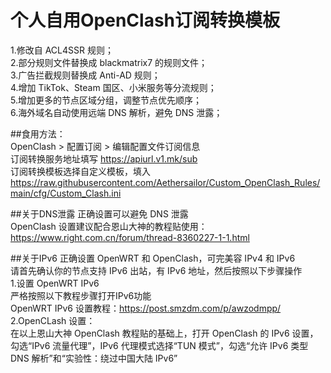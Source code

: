 # 个人自用OpenClash订阅转换模板

1.修改自 ACL4SSR 规则；  
2.部分规则文件替换成 blackmatrix7 的规则文件；  
3.广告拦截规则替换成 Anti-AD 规则；  
4.增加 TikTok、Steam 国区、小米服务等分流规则；  
5.增加更多的节点区域分组，调整节点优先顺序；  
6.海外域名自动使用远端 DNS 解析，避免 DNS 泄露；  


##食用方法：  
OpenClash > 配置订阅 > 编辑配置文件订阅信息  
订阅转换服务地址填写 https://apiurl.v1.mk/sub  
订阅转换模板选择自定义模板，填入 https://raw.githubusercontent.com/Aethersailor/Custom_OpenClash_Rules/main/cfg/Custom_Clash.ini  

##关于DNS泄露
正确设置可以避免 DNS 泄露  
OpenClash 设置建议配合恩山大神的教程贴使用：https://www.right.com.cn/forum/thread-8360227-1-1.html

##关于IPv6
正确设置 OpenWRT 和 OpenClash，可完美容 IPv4 和 IPv6  
请首先确认你的节点支持 IPv6 出站，有 IPv6 地址，然后按照以下步骤操作  
1.设置 OpenWRT IPv6  
严格按照以下教程步骤打开IPv6功能  
OpenWRT IPv6 设置教程：https://post.smzdm.com/p/awzodmpp/  
2.OpenCLash 设置：  
在以上恩山大神 OpenClash 教程贴的基础上，打开 OpenClash 的 IPv6 设置，勾选“IPv6 流量代理”，IPv6 代理模式选择“TUN 模式”，勾选“允许 IPv6 类型 DNS 解析”和“实验性：绕过中国大陆 IPv6”